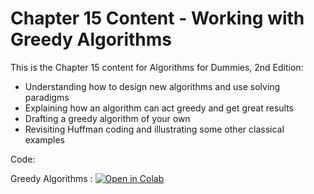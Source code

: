 # Chapter 15 Content - Working with Greedy Algorithms
This is the Chapter 15 content for Algorithms for Dummies, 2nd Edition:

*	Understanding how to design new algorithms and use solving paradigms
*	Explaining how an algorithm can act greedy and get great results
*	Drafting a greedy algorithm of your own
*	Revisiting Huffman coding and illustrating some other classical examples

Code:

Greedy Algorithms : [![Open in Colab](https://colab.research.google.com/assets/colab-badge.svg)](https://colab.research.google.com/github/lmassaron/algo4d_2ed/blob/master/Chapter15/A4D2E%3B%2015%3B%20Greedy%20Algorithms.ipynb)
